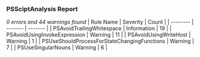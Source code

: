 ### PSSciptAnalysis Report
 *0 errors and 44 warnings found*
 | Rule Name | Severity | Count |
| -------- | ------- | ------- |
| PSAvoidTrailingWhitespace | Information | 19 |
| PSAvoidUsingInvokeExpression | Warning | 11 |
| PSAvoidUsingWriteHost | Warning | 1 |
| PSUseShouldProcessForStateChangingFunctions | Warning | 7 |
| PSUseSingularNouns | Warning | 6 |
